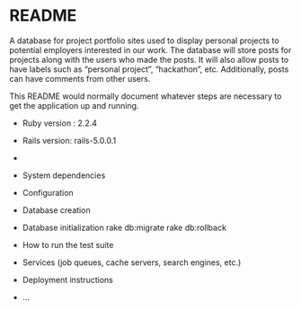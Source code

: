 # README
A database for project portfolio sites used to display personal projects to potential employers interested in our work. The database will store posts for projects along with the users who made the posts. It will also allow posts to have labels such as “personal project”, “hackathon”, etc. Additionally, posts can have comments from other users.


This README would normally document whatever steps are necessary to get the application up and running.

* Ruby version : 2.2.4
* Rails version:  rails-5.0.0.1

*

* System dependencies


* Configuration

* Database creation

* Database initialization
rake db:migrate
rake db:rollback

* How to run the test suite

* Services (job queues, cache servers, search engines, etc.)

* Deployment instructions

* ...
